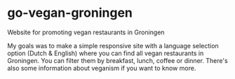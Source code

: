 # go-vegan-groningen
Website for promoting vegan restaurants in Groningen

My goals was to make a simple responsive site with a language selection option (Dutch & English) where you can find all vegan restaurants in Groningen.
You can filter them by breakfast, lunch, coffee or dinner.
There's also some information about veganism if you want to know more.
